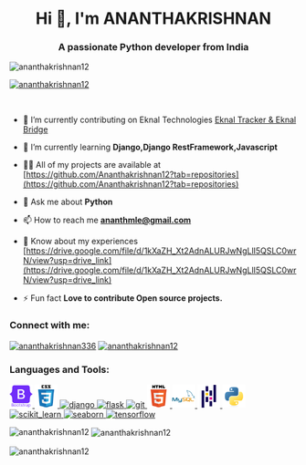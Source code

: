 <h1 align="center">Hi 👋, I'm ANANTHAKRISHNAN</h1>
<h3 align="center">A passionate Python developer from India</h3>

<p align="left"> <img src="https://komarev.com/ghpvc/?username=ananthakrishnan12&label=Profile%20views&color=0e75b6&style=flat" alt="ananthakrishnan12" /> </p>

<p align="left"> <a href="https://github.com/ryo-ma/github-profile-trophy"><img src="https://github-profile-trophy.vercel.app/?username=ananthakrishnan12" alt="ananthakrishnan12" /></a> </p>

<p align="left"> <a href="https://twitter.com/" target="blank"><img src="https://img.shields.io/twitter/follow/?logo=twitter&style=for-the-badge" alt="" /></a> </p>

- 🔭 I’m currently contributing on Eknal Technologies [Eknal Tracker & Eknal Bridge](https://github.com/eknaltechnologies)

- 🌱 I’m currently learning **Django,Django RestFramework,Javascript**

- 👨‍💻 All of my projects are available at [https://github.com/Ananthakrishnan12?tab=repositories](https://github.com/Ananthakrishnan12?tab=repositories)

- 💬 Ask me about **Python**

- 📫 How to reach me **ananthmle@gmail.com**

- 📄 Know about my experiences [https://drive.google.com/file/d/1kXaZH_Xt2AdnALURJwNgLlI5QSLC0wrN/view?usp=drive_link](https://drive.google.com/file/d/1kXaZH_Xt2AdnALURJwNgLlI5QSLC0wrN/view?usp=drive_link)

- ⚡ Fun fact **Love to contribute Open source projects.**

<h3 align="left">Connect with me:</h3>
<p align="left">
<a href="https://linkedin.com/in/ananthakrishnan336" target="blank"><img align="center" src="https://raw.githubusercontent.com/rahuldkjain/github-profile-readme-generator/master/src/images/icons/Social/linked-in-alt.svg" alt="ananthakrishnan336" height="30" width="40" /></a>
<a href="https://www.leetcode.com/ananthakrishnan12" target="blank"><img align="center" src="https://raw.githubusercontent.com/rahuldkjain/github-profile-readme-generator/master/src/images/icons/Social/leet-code.svg" alt="ananthakrishnan12" height="30" width="40" /></a>
</p>

<h3 align="left">Languages and Tools:</h3>
<p align="left"> <a href="https://getbootstrap.com" target="_blank" rel="noreferrer"> <img src="https://raw.githubusercontent.com/devicons/devicon/master/icons/bootstrap/bootstrap-plain-wordmark.svg" alt="bootstrap" width="40" height="40"/> </a> <a href="https://www.w3schools.com/css/" target="_blank" rel="noreferrer"> <img src="https://raw.githubusercontent.com/devicons/devicon/master/icons/css3/css3-original-wordmark.svg" alt="css3" width="40" height="40"/> </a> <a href="https://www.djangoproject.com/" target="_blank" rel="noreferrer"> <img src="https://cdn.worldvectorlogo.com/logos/django.svg" alt="django" width="40" height="40"/> </a> <a href="https://flask.palletsprojects.com/" target="_blank" rel="noreferrer"> <img src="https://www.vectorlogo.zone/logos/pocoo_flask/pocoo_flask-icon.svg" alt="flask" width="40" height="40"/> </a> <a href="https://git-scm.com/" target="_blank" rel="noreferrer"> <img src="https://www.vectorlogo.zone/logos/git-scm/git-scm-icon.svg" alt="git" width="40" height="40"/> </a> <a href="https://www.w3.org/html/" target="_blank" rel="noreferrer"> <img src="https://raw.githubusercontent.com/devicons/devicon/master/icons/html5/html5-original-wordmark.svg" alt="html5" width="40" height="40"/> </a> <a href="https://www.mysql.com/" target="_blank" rel="noreferrer"> <img src="https://raw.githubusercontent.com/devicons/devicon/master/icons/mysql/mysql-original-wordmark.svg" alt="mysql" width="40" height="40"/> </a> <a href="https://pandas.pydata.org/" target="_blank" rel="noreferrer"> <img src="https://raw.githubusercontent.com/devicons/devicon/2ae2a900d2f041da66e950e4d48052658d850630/icons/pandas/pandas-original.svg" alt="pandas" width="40" height="40"/> </a> <a href="https://www.python.org" target="_blank" rel="noreferrer"> <img src="https://raw.githubusercontent.com/devicons/devicon/master/icons/python/python-original.svg" alt="python" width="40" height="40"/> </a> <a href="https://scikit-learn.org/" target="_blank" rel="noreferrer"> <img src="https://upload.wikimedia.org/wikipedia/commons/0/05/Scikit_learn_logo_small.svg" alt="scikit_learn" width="40" height="40"/> </a> <a href="https://seaborn.pydata.org/" target="_blank" rel="noreferrer"> <img src="https://seaborn.pydata.org/_images/logo-mark-lightbg.svg" alt="seaborn" width="40" height="40"/> </a> <a href="https://www.tensorflow.org" target="_blank" rel="noreferrer"> <img src="https://www.vectorlogo.zone/logos/tensorflow/tensorflow-icon.svg" alt="tensorflow" width="40" height="40"/> </a> </p>

<p><img align="left" src="https://github-readme-stats.vercel.app/api/top-langs?username=ananthakrishnan12&show_icons=true&locale=en&layout=compact" alt="ananthakrishnan12" /></p>

<p>&nbsp;<img align="center" src="https://github-readme-stats.vercel.app/api?username=ananthakrishnan12&show_icons=true&locale=en" alt="ananthakrishnan12" /></p>

<p><img align="center" src="https://github-readme-streak-stats.herokuapp.com/?user=ananthakrishnan12&" alt="ananthakrishnan12" /></p>
